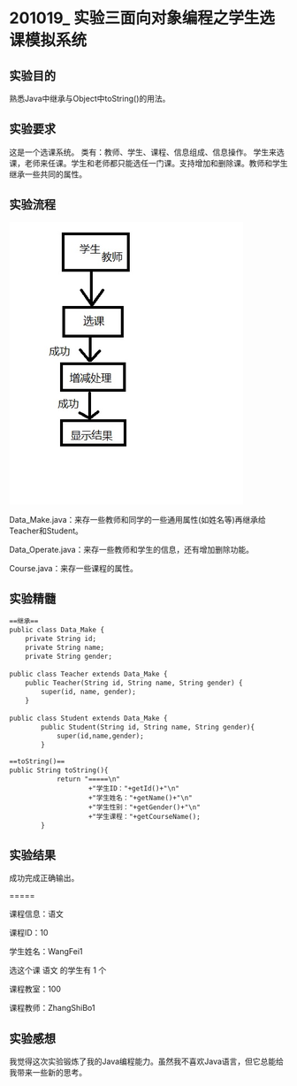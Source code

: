 # 201019_ 实验三面向对象编程之学生选课模拟系统

## 实验目的

熟悉Java中继承与Object中toString()的用法。

## 实验要求

这是一个选课系统。
类有：教师、学生、课程、信息组成、信息操作。
学生来选课，老师来任课。学生和老师都只能选任一门课。支持增加和删除课。教师和学生继承一些共同的属性。

## 实验流程

<img src="https://raw.githubusercontent.com/MoeDisk/JavaClass201012/main/201019_%20%E5%AE%9E%E9%AA%8C%E4%B8%89%E9%9D%A2%E5%90%91%E5%AF%B9%E8%B1%A1%E7%BC%96%E7%A8%8B%E4%B9%8B%E5%AD%A6%E7%94%9F%E9%80%89%E8%AF%BE%E6%A8%A1%E6%8B%9F%E7%B3%BB%E7%BB%9F/chart.jpg">

Data_Make.java：来存一些教师和同学的一些通用属性(如姓名等)再继承给Teacher和Student。

Data_Operate.java：来存一些教师和学生的信息，还有增加删除功能。

Course.java：来存一些课程的属性。

## 实验精髓

```
==继承==
public class Data_Make {
    private String id;
    private String name;
    private String gender;

public class Teacher extends Data_Make {
	public Teacher(String id, String name, String gender) {
		super(id, name, gender);
	}

public class Student extends Data_Make {
        public Student(String id, String name, String gender){
            super(id,name,gender);
        }
```

```
==toString()==
public String toString(){
            return "=====\n"
                    +"学生ID："+getId()+"\n"
                    +"学生姓名："+getName()+"\n"
                    +"学生性别："+getGender()+"\n"
                    +"学生课程："+getCourseName();
        }
```

## 实验结果

成功完成正确输出。

=====

课程信息：语文

课程ID：10

学生姓名：WangFei1

选这个课 语文 的学生有 1 个

课程教室：100

课程教师：ZhangShiBo1

## 实验感想

我觉得这次实验锻炼了我的Java编程能力。虽然我不喜欢Java语言，但它总能给我带来一些新的思考。
